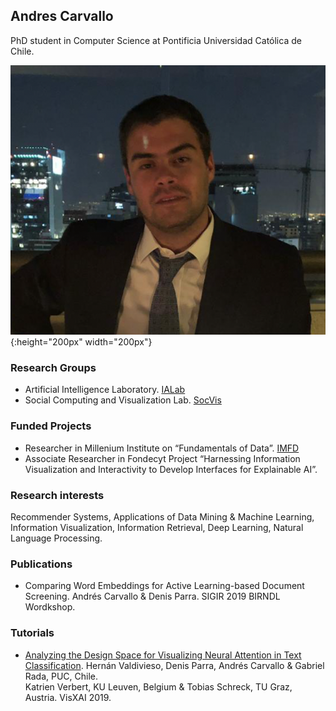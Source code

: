 ## Andres Carvallo

PhD student in Computer Science at Pontificia Universidad Católica de Chile. 

![foto](/assets/foto.png){:height="200px" width="200px"}

### Research Groups 
- Artificial Intelligence Laboratory. [IALab][1] 
- Social Computing and Visualization Lab. [SocVis][2] 

### Funded Projects 
- Researcher in Millenium Institute on “Fundamentals of Data”. [IMFD][3]
- Associate Researcher in Fondecyt Project “Harnessing Information Visualization and Interactivity to Develop Interfaces for Explainable AI”. 

### Research interests 
Recommender Systems, Applications of Data Mining & Machine Learning, Information Visualization, Information Retrieval, Deep Learning, Natural Language Processing.

### Publications
- Comparing Word Embeddings for Active Learning-based Document Screening. Andrés Carvallo & Denis Parra. SIGIR 2019 BIRNDL Wordkshop.

### Tutorials 
- [Analyzing the Design Space for Visualizing Neural Attention in Text Classification][so]. Hernán Valdivieso, Denis Parra, Andrés Carvallo & Gabriel Rada, PUC, Chile.  
Katrien Verbert, KU Leuven, Belgium 
& Tobias Schreck, TU Graz, Austria. VisXAI 2019.

[so]: https://observablehq.com/@clpuc/analyzing-the-design-space-for-visualizing-neural-attenti
[1]: http://ialab.ing.puc.cl/
[2]: http://socvis.ing.puc.cl
[3]: https://imfd.cl/

 

